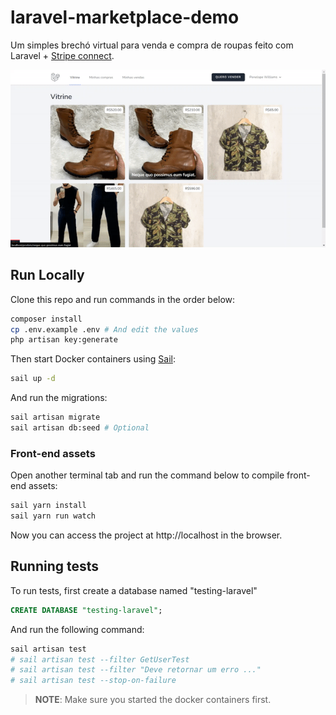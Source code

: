 # laravel-marketplace-demo

Um simples brechó virtual para venda e compra de roupas feito com Laravel + [Stripe connect](https://stripe.com/br/connect).

![](./tour.gif)

## Run Locally

Clone this repo and run commands in the order below:

```bash
composer install
cp .env.example .env # And edit the values
php artisan key:generate
```

Then start Docker containers using [Sail](https://laravel.com/docs/8.x/sail):

```bash
sail up -d
```

And run the migrations:

```bash
sail artisan migrate
sail artisan db:seed # Optional
```

### Front-end assets

Open another terminal tab and run the command below to compile front-end assets:

```bash
sail yarn install
sail yarn run watch
```

Now you can access the project at http://localhost in the browser.

## Running tests

To run tests, first create a database named "testing-laravel"

```sql
CREATE DATABASE "testing-laravel";
```

And run the following command:

```bash
sail artisan test
# sail artisan test --filter GetUserTest
# sail artisan test --filter "Deve retornar um erro ..."
# sail artisan test --stop-on-failure
```

> **NOTE**: Make sure you started the docker containers first.
